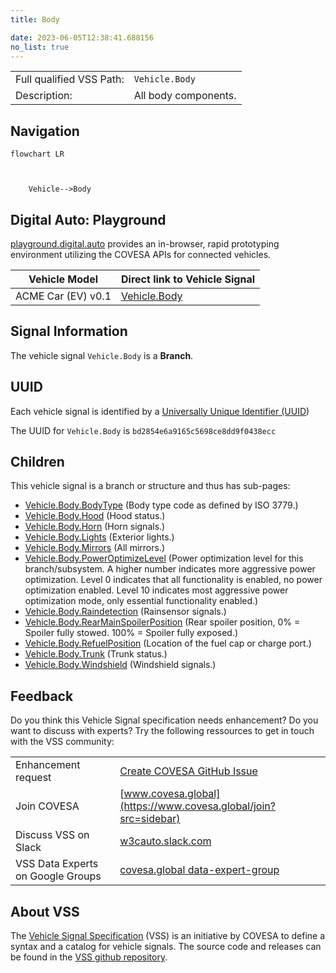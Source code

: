 ```yaml
---
title: Body

date: 2023-06-05T12:38:41.688156
no_list: true
---
```



| | |
|---|---|
| Full qualified VSS Path: | `Vehicle.Body` |
| Description: | All body components. |

## Navigation

```mermaid
flowchart LR



    Vehicle-->Body

```


## Digital Auto: Playground

[playground.digital.auto](http://digital.auto) provides an in-browser, rapid prototyping environment utilizing the COVESA APIs for connected vehicles. 

| Vehicle Model | Direct link to Vehicle Signal |
|---|---|
| ACME Car (EV) v0.1 | [Vehicle.Body](https://digitalauto.netlify.app/model/STLWzk1WyqVVLbfymb4f/cvi/list/Vehicle.Body/) |


## Signal Information




The vehicle signal `Vehicle.Body` is a **Branch**.





## UUID

Each vehicle signal is identified by a [Universally Unique Identifier (UUID](https://en.wikipedia.org/wiki/Universally_unique_identifier))

The UUID for `Vehicle.Body` is `bd2854e6a9165c5698ce8dd9f0438ecc`

## Children

This vehicle signal is a branch or structure and thus has sub-pages:

- [Vehicle.Body.BodyType](bodytype/) (Body type code as defined by ISO 3779.)
- [Vehicle.Body.Hood](hood/) (Hood status.)
- [Vehicle.Body.Horn](horn/) (Horn signals.)
- [Vehicle.Body.Lights](lights/) (Exterior lights.)
- [Vehicle.Body.Mirrors](mirrors/) (All mirrors.)
- [Vehicle.Body.PowerOptimizeLevel](poweroptimizelevel/) (Power optimization level for this branch/subsystem. A higher number indicates more aggressive power optimization. Level 0 indicates that all functionality is enabled, no power optimization enabled. Level 10 indicates most aggressive power optimization mode, only essential functionality enabled.)
- [Vehicle.Body.Raindetection](raindetection/) (Rainsensor signals.)
- [Vehicle.Body.RearMainSpoilerPosition](rearmainspoilerposition/) (Rear spoiler position, 0% = Spoiler fully stowed. 100% = Spoiler fully exposed.)
- [Vehicle.Body.RefuelPosition](refuelposition/) (Location of the fuel cap or charge port.)
- [Vehicle.Body.Trunk](trunk/) (Trunk status.)
- [Vehicle.Body.Windshield](windshield/) (Windshield signals.)


## Feedback

Do you think this Vehicle Signal specification needs enhancement? Do you want to discuss with experts? Try the following ressources to get in touch with the VSS community:

| | |
|---|---|
| Enhancement request | [Create COVESA GitHub Issue](https://github.com/COVESA/vehicle_signal_specification/issues/new?body=Please+describe+your+feedback&title=Signal+feedback+Vehicle.Body) |
| Join COVESA | [www.covesa.global](https://www.covesa.global/join?src=sidebar) |
| Discuss VSS on Slack | [w3cauto.slack.com](http://w3cauto.slack.com/) |
| VSS Data Experts on Google Groups | [covesa.global data-expert-group](https://groups.google.com/a/covesa.global/g/data-expert-group) |

## About VSS

The [Vehicle Signal Specification](https://covesa.github.io/vehicle_signal_specification/) (VSS)
is an initiative by COVESA to define a syntax and a catalog for vehicle signals.
The source code and releases can be found in the [VSS github repository](https://github.com/COVESA/vehicle_signal_specification).

